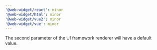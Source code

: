 ```yaml
---
'@web-widget/react': minor
'@web-widget/html': minor
'@web-widget/vue2': minor
'@web-widget/vue': minor
---
```


The second parameter of the UI framework renderer will have a default value.
